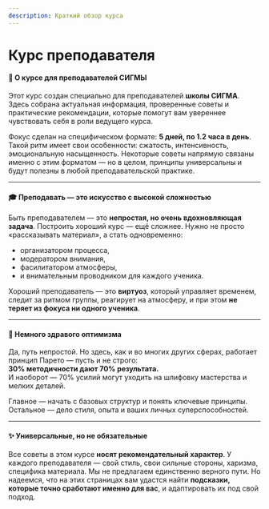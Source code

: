```yaml
---
description: Краткий обзор курса
---
```


# Курс преподавателя

#### 📘 О курсе для преподавателей СИГМЫ

Этот курс создан специально для преподавателей **школы СИГМА**. Здесь собрана актуальная информация, проверенные советы и практические рекомендации, которые помогут вам увереннее чувствовать себя в роли ведущего курса.

Фокус сделан на специфическом формате: **5 дней, по 1.2 часа в день**. Такой ритм имеет свои особенности: сжатость, интенсивность, эмоциональную насыщенность. Некоторые советы напрямую связаны именно с этим форматом — но в целом, принципы универсальны и будут полезны в любой преподавательской практике.

***

#### 🎓 Преподавать — это искусство с высокой сложностью

Быть преподавателем — это **непростая, но очень вдохновляющая задача**. Построить хороший курс — ещё сложнее. Нужно не просто «рассказывать материал», а стать одновременно:

* организатором процесса,
* модератором внимания,
* фасилитатором атмосферы,
* и внимательным проводником для каждого ученика.

Хороший преподаватель — это **виртуоз**, который управляет временем, следит за ритмом группы, реагирует на атмосферу, и при этом **не теряет из фокуса ни одного ученика**.

***

#### 🧠 Немного здравого оптимизма

Да, путь непростой. Но здесь, как и во многих других сферах, работает принцип Парето — пусть и не строго:\
**30% методичности дают 70% результата.**\
И наоборот — 70% усилий могут уходить на шлифовку мастерства и мелких деталей.

Главное — начать с базовых структур и понять ключевые принципы. Остальное — дело стиля, опыта и ваших личных суперспособностей.

***

#### ✨ Универсальные, но не обязательные

Все советы в этом курсе **носят рекомендательный характер**. У каждого преподавателя — свой стиль, свои сильные стороны, харизма, специфика материала. Мы не предлагаем единственно верного пути. Но надеемся, что на этих страницах вам удастся найти **подсказки, которые точно сработают именно для вас**, и адаптировать их под свой подход.
